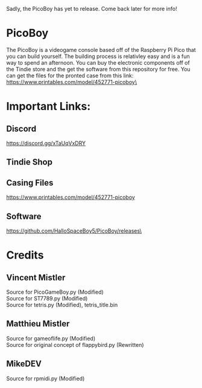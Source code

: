 Sadly, the PicoBoy has yet to release. Come back later for more info!

# PicoBoy
The PicoBoy is a videogame console based off of the Raspberry Pi Pico that you can build yourself. The building process is relativley easy and is a fun way to spend an afternoon. You can buy the electronic components off of the Tindie store and the get the software from this repository for free. You can get the files for the pronted case from this link: https://www.printables.com/model/452771-picoboy\

# Important Links:
## Discord
https://discord.gg/xTaUqVxDRY
## Tindie Shop 
## Casing Files
https://www.printables.com/model/452771-picoboy
## Software
https://github.com/HalloSpaceBoy5/PicoBoy/releases\

# Credits
## Vincent Mistler
Source for PicoGameBoy.py (Modified)\
Source for ST7789.py (Modified)\
Source for tetris.py (Modified), tetris_title.bin
## Matthieu Mistler
Source for gameoflife.py (Modified)\
Source for original concept of flappybird.py (Rewritten)
## MikeDEV
Source for rpmidi.py (Modified)
